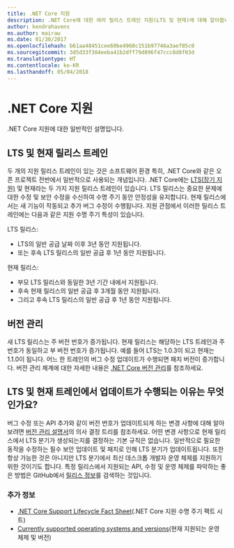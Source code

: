 ```yaml
---
title: .NET Core 지원
description: .NET Core에 대한 여러 릴리스 트레인 지원(LTS 및 현재)에 대해 알아봅니다.
author: kendrahavens
ms.author: mairaw
ms.date: 01/30/2017
ms.openlocfilehash: b61aa48451cee60be4968c151b97746a3aef85c0
ms.sourcegitcommit: 3d5d33f384eeba41b2dff79d096f47ccc8d8f03d
ms.translationtype: HT
ms.contentlocale: ko-KR
ms.lasthandoff: 05/04/2018
---
```

# <a name="net-core-support"></a>.NET Core 지원

.NET Core 지원에 대한 일반적인 설명입니다.

## <a name="lts-and-current-release-trains"></a>LTS 및 현재 릴리스 트레인

두 개의 지원 릴리스 트레인이 있는 것은 소프트웨어 환경 특히, .NET Core와 같은 오픈 프로젝트 전반에서 일반적으로 사용되는 개념입니다. .NET Core에는 [LTS(장기 지원)](https://en.wikipedia.org/wiki/Long-term_support) 및 현재라는 두 가지 지원 릴리스 트레인이 있습니다. LTS 릴리스는 중요한 문제에 대한 수정 및 보안 수정을 수신하여 수명 주기 동안 안정성을 유지합니다. 현재 릴리스에서는 새 기능이 작동되고 추가 버그 수정이 수행됩니다. 지원 관점에서 이러한 릴리스 트레인에는 다음과 같은 지원 수명 주기 특성이 있습니다.

LTS 릴리스:
* LTS의 일반 공급 날짜 이후 3년 동안 지원됩니다.
* 또는 후속 LTS 릴리스의 일반 공급 후 1년 동안 지원됩니다.

현재 릴리스:
* 부모 LTS 릴리스와 동일한 3년 기간 내에서 지원됩니다.
* 후속 현재 릴리스의 일반 공급 후 3개월 동안 지원됩니다.
* 그리고 후속 LTS 릴리스의 일반 공급 후 1년 동안 지원됩니다.

## <a name="versioning"></a>버전 관리
새 LTS 릴리스는 주 버전 번호가 증가됩니다. 현재 릴리스는 해당하는 LTS 트레인과 주 번호가 동일하고 부 버전 번호가 증가됩니다. 예를 들어 LTS는 1.0.3이 되고 현재는 1.1.0이 됩니다. 어느 한 트레인의 버그 수정 업데이트가 수행되면 패치 버전이 증가합니다. 버전 관리 체계에 대한 자세한 내용은 [.NET Core 버전 관리](index.md)를 참조하세요.

## <a name="what-causes-updates-in-lts-and-current-trains"></a>LTS 및 현재 트레인에서 업데이트가 수행되는 이유는 무엇인가요?
버그 수정 또는 API 추가와 같이 버전 번호가 업데이트되게 하는 변경 사항에 대해 알아보려면 [버전 관리 설명서](index.md)의 의사 결정 트리를 참조하세요. 어떤 변경 사항으로 현재 릴리스에서 LTS 분기가 생성되는지를 결정하는 기본 규칙은 없습니다. 일반적으로 필요한 동작을 수정하는 필수 보안 업데이트 및 패치로 인해 LTS 분기가 업데이트됩니다. 또한 항상 가능한 것은 아니지만 LTS 분기에서 최신 데스크톱 개발자 운영 체제를 지원하기 위한 것이기도 합니다. 특정 릴리스에서 지원되는 API, 수정 및 운영 체제를 파악하는 좋은 방법은 GitHub에서 [릴리스 정보](https://github.com/dotnet/core/tree/master/release-notes)를 검색하는 것입니다.

### <a name="further-reading"></a>추가 정보
* [.NET Core Support Lifecycle Fact Sheet](https://www.microsoft.com/net/core/support)(.NET Core 지원 수명 주기 팩트 시트)
* [Currently supported operating systems and versions](https://github.com/dotnet/core/blob/master/roadmap.md)(현재 지원되는 운영 체제 및 버전)
